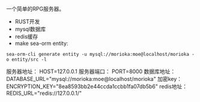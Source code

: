 一个简单的RPG服务器。
* RUST开发
* mysql数据库
* redis缓存
* make sea-orm entity:

```shell
sea-orm-cli generate entity -u mysql://morioka:moe@localhost/morioka -o entity/src -l
```
服务器地址：
HOST=127.0.0.1
服务器端口：
PORT=8000
数据库地址：
DATABASE_URL="mysql://morioka:moe@localhost/morioka"
加密key：
ENCRYPTION_KEY="8ea8593bb2e44ccda1ccbb1fa07db5b6"
redis地址：
REDIS_URL="redis://127.0.0.1/"